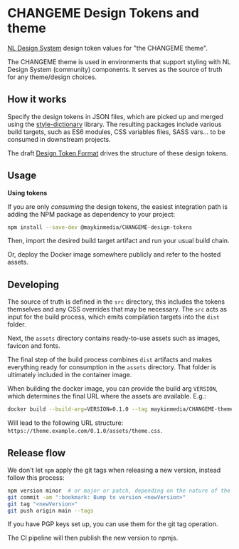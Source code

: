 # CHANGEME Design Tokens and theme

[NL Design System](https://www.nldesignsystem.nl/) design token values for "the CHANGEME theme".

The CHANGEME theme is used in environments that support styling with NL Design System
(community) components. It serves as the source of truth for any theme/design choices.

## How it works

Specify the design tokens in JSON files, which are picked up and merged using the
[style-dictionary](https://www.npmjs.com/package/style-dictionary) library. The resulting packages
include various build targets, such as ES6 modules, CSS variables files, SASS vars... to be consumed
in downstream projects.

The draft [Design Token Format](https://design-tokens.github.io/community-group/format/) drives the
structure of these design tokens.

## Usage

**Using tokens**

If you are only _consuming_ the design tokens, the easiest integration path is adding the NPM
package as dependency to your project:

```bash
npm install --save-dev @maykinmedia/CHANGEME-design-tokens
```

Then, import the desired build target artifact and run your usual build chain.

Or, deploy the Docker image somewhere publicly and refer to the hosted assets.

## Developing

The source of truth is defined in the `src` directory, this includes the tokens themselves and any
CSS overrides that may be necessary. The `src` acts as input for the build process, which emits
compilation targets into the `dist` folder.

Next, the `assets` directory contains ready-to-use assets such as images, favicon and fonts.

The final step of the build process combines `dist` artifacts and makes everything ready for
consumption in the `assets` directory. That folder is ultimately included in the container image.

When building the docker image, you can provide the build arg `VERSION`, which determines the final
URL where the assets are available. E.g.:

```bash
docker build --build-arg=VERSION=0.1.0 --tag maykinmedia/CHANGEME-theme:0.1.0 .
```

Will lead to the following URL structure: `https://theme.example.com/0.1.0/assets/theme.css`.

## Release flow

We don't let `npm` apply the git tags when releasing a new version, instead follow this process:

```bash
npm version minor  # or major or patch, depending on the nature of the changes
git commit -am ":bookmark: Bump to version <newVersion>"
git tag "<newVersion>"
git push origin main --tags
```

If you have PGP keys set up, you can use them for the git tag operation.

The CI pipeline will then publish the new version to npmjs.
